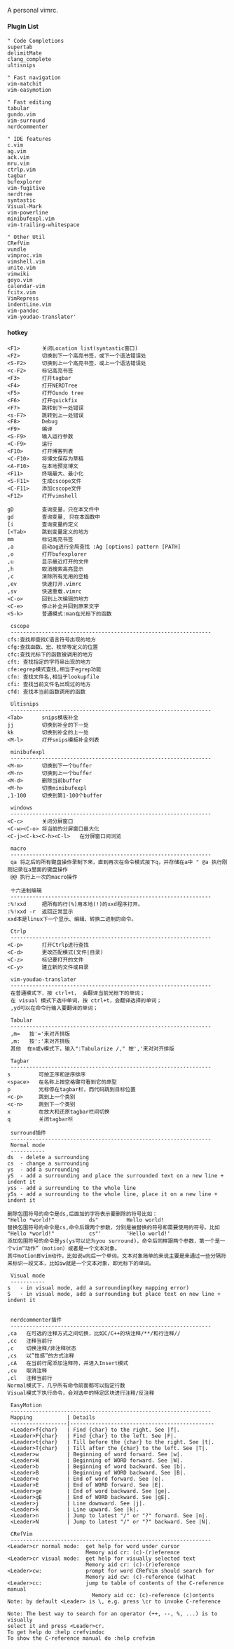 A personal vimrc.

#### Plugin List

    " Code Completions
    supertab
    delimitMate
    clang_complete
    ultisnips

    " Fast navigation
    vim-matchit
    vim-easymotion

    " Fast editing
    tabular
    gundo.vim
    vim-surround
    nerdcommenter

    " IDE features
    c.vim
    ag.vim
    ack.vim
    mru.vim
    ctrlp.vim
    tagbar
    bufexplorer
    vim-fugitive
    nerdtree
    syntastic
    Visual-Mark
    vim-powerline
    minibufexpl.vim
    vim-trailing-whitespace

    " Other Util
    CRefVim
    vundle
    vimproc.vim
    vimshell.vim
    unite.vim
    vimwiki
    goyo.vim
    calendar-vim
    fcitx.vim
    VimRepress
    indentLine.vim
    vim-pandoc
    vim-youdao-translater'

#### hotkey

    <F1>       关闭Location list(syntastic窗口)
    <F2>       切换到下一个高亮书签，或下一个语法错误处
    <S-F2>     切换到上一个高亮书签，或上一个语法错误处
    <c-F2>     标记高亮书签
    <F3>       打开tagbar
    <F4>       打开NERDTree
    <F5>       打开Gundo tree
    <F6>       打开quickfix
    <F7>       跳转到下一处错误
    <s-F7>     跳转到上一处错误
    <F8>       Debug
    <F9>       编译
    <S-F9>     输入运行参数
    <C-F9>     运行
    <F10>      打开博客列表
    <C-F10>    将博文保存为草稿
    <A-F10>    在本地预览博文
    <F11>      终端最大、最小化
    <S-F11>    生成cscope文件
    <C-F11>    添加cscope文件
    <F12>      打开vimshell

    gD         查询变量，只在本文件中
    gd         查询变量, 只在本函数中
    [i         查询变量的定义
    [<Tab>     跳到变量定义的地方
    mm         标记高亮书签
    ,a         启动ag进行全局查找 :Ag [options] pattern [PATH]
    ,o         打开bufexplorer
    ,u         显示最近打开的文件
    ,h         取消搜索高亮显示
    ,c         清除所有无用的空格
    ,ev        快速打开.vimrc
    ,sv        快速重载.vimrc
    <C-o>      回到上次编辑的地方
    <C-e>      停止补全并回到原来文字
    <S-k>      普通模式:man在光标下的函数

     cscope
     ----------------------------------------------------------------
    cfs:查找即查找C语言符号出现的地方
    cfg:查找函数、宏、枚举等定义的位置
    cfc:查找光标下的函数被调用的地方
    cft: 查找指定的字符串出现的地方
    cfe:egrep模式查找,相当于egrep功能
    cfn: 查找文件名,相当于lookupfile
    cfi: 查找当前文件名出现过的地方
    cfd: 查找本当前函数调用的函数

     Ultisnips
     ----------------------------------------------------------------
    <Tab>      snips模板补全
    jj         切换到补全的下一处
    kk         切换到补全的上一处
    <M-l>      打开snips模板补全列表

     minibufexpl
     ----------------------------------------------------------------
    <M-m>      切换到下一个buffer
    <M-n>      切换到上一个buffer
    <M-d>      删除当前buffer
    <M-h>      切换minibufexpl
    ,1-100     切换到第1-100个buffer

     windows
     ----------------------------------------------------------------
    <C-c>      关闭分屏窗口
    <C-w><C-o> 将当前的分屏窗口最大化
    <C-j><C-k><C-h><C-l>   在分屏窗口间浏览

     macro
     ----------------------------------------------------------------
     qa 将之后的所有键盘操作录制下来，直到再次在命令模式按下q，并存储在a中 " @a 执行刚刚记录在a里面的键盘操作
     @@ 执行上一次的macro操作

     十六进制编辑
     ----------------------------------------------------------------
    :%!xxd     把所有的行(%)用本地(!)的xxd程序打开。
    :%!xxd -r  返回正常显示
    xxd本是linux下一个显示、编辑、转换二进制的命令。

     Ctrlp
     ----------------------------------------------------------------
    <C-p>      打开Ctrlp进行查找
    <C-d>      更改匹配模式(文件|目录)
    <C-z>      标记要打开的文件
    <C-y>      建立新的文件或目录

     vim-youdao-translater
     ----------------------------------------------------------------
     在普通模式下，按 ctrl+t， 会翻译当前光标下的单词；
     在 visual 模式下选中单词，按 ctrl+t，会翻译选择的单词；
     ,yd可以在命令行输入要翻译的单词；

     Tabular
     ----------------------------------------------------------------
     ,m=   按'='来对齐排版
     ,m:   按':'来对齐排版
     其他  在n或v模式下，输入":Tabularize /," 按','来对对齐排版

     Tagbar
     ----------------------------------------------------------------
    s         可按正序和逆序排序
    <space>   在名称上按空格键可看到它的原型
    p         光标停在tagbar栏，而代码跳到目标位置
    <c-p>     跳到上一个类别
    <c-n>     跳到下一个类别
    x         在放大和还原tagbar栏间切换
    q         关闭tagbar栏

     surround插件
     ----------------------------------------------------------------
     Normal mode
     -----------
    ds  - delete a surrounding
    cs  - change a surrounding
    ys  - add a surrounding
    yS  - add a surrounding and place the surrounded text on a new line + indent it
    yss - add a surrounding to the whole line
    ySs - add a surrounding to the whole line, place it on a new line + indent it

    删除包围符号的命令是ds,后面加的字符表示要删除的符号比如：
    "Hello *world!"           ds"         Hello world!
    替换包围符号的命令是cs,命令后跟两个参数，分别是被替换的符号和需要使用的符号。比如
    "Hello *world!"           cs"'        'Hello world!'
    添加包围符号的命令是ys(ys可以记为you surround)，命令后同样跟两个参数，第一个是一个vim“动作”（motion）或者是一个文本对象。
    其中motion即vim动作，比如说w向后一个单词。文本对象简单的来说主要是来通过一些分隔符来标识一段文本，比如iw就是一个文本对象，即光标下的单词。

     Visual mode
     -----------
    s   - in visual mode, add a surrounding(key mapping error)
    S   - in visual mode, add a surrounding but place text on new line + indent it


     nerdcommenter插件
     ----------------------------------------------------------------
    ,ca   在可选的注释方式之间切换，比如C/C++的块注释/**/和行注释//
    ,cc   注释当前行
    ,c    切换注释/非注释状态
    ,cs   以”性感”的方式注释
    ,cA   在当前行尾添加注释符，并进入Insert模式
    ,cu   取消注释
    ,cl   注释当前行
    Normal模式下，几乎所有命令前面都可以指定行数
    Visual模式下执行命令，会对选中的特定区块进行注释/反注释

     EasyMotion
     ----------------------------------------------------------------
     Mapping           | Details
     ------------------|----------------------------------------------
     <Leader>f{char}   | Find {char} to the right. See |f|.
     <Leader>F{char}   | Find {char} to the left. See |F|.
     <Leader>t{char}   | Till before the {char} to the right. See |t|.
     <Leader>T{char}   | Till after the {char} to the left. See |T|.
     <Leader>w         | Beginning of word forward. See |w|.
     <Leader>W         | Beginning of WORD forward. See |W|.
     <Leader>b         | Beginning of word backward. See |b|.
     <Leader>B         | Beginning of WORD backward. See |B|.
     <Leader>e         | End of word forward. See |e|.
     <Leader>E         | End of WORD forward. See |E|.
     <Leader>ge        | End of word backward. See |ge|.
     <Leader>gE        | End of WORD backward. See |gE|.
     <Leader>j         | Line downward. See |j|.
     <Leader>k         | Line upward. See |k|.
     <Leader>n         | Jump to latest "/" or "?" forward. See |n|.
     <Leader>N         | Jump to latest "/" or "?" backward. See |N|.

     CRefVim
     ----------------------------------------------------------------
    <Leader>cr normal mode:  get help for word under cursor
                             Memory aid cr: (c)-(r)eference
    <Leader>cr visual mode:  get help for visually selected text
                             Memory aid cr: (c)-(r)eference
    <Leader>cw:              prompt for word CRefVim should search for
                             Memory aid cw: (c)-reference (w)hat
    <Leader>cc:              jump to table of contents of the C-reference manual
                               Memory aid cc: (c)-reference (c)ontents
    Note: by default <Leader> is \, e.g. press \cr to invoke C-reference

    Note: The best way to search for an operator (++, --, %, ...) is to visually
    select it and press <Leader>cr.
    To get help do :help crefvimdoc
    To show the C-reference manual do :help crefvim
